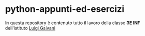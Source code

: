 # python-appunti-ed-esercizi

In questa repository è contenuto tutto il lavoro della classe **3E INF** dell'istituto [Luigi Galvani](https://www.iisgalvanimi.edu.it)
